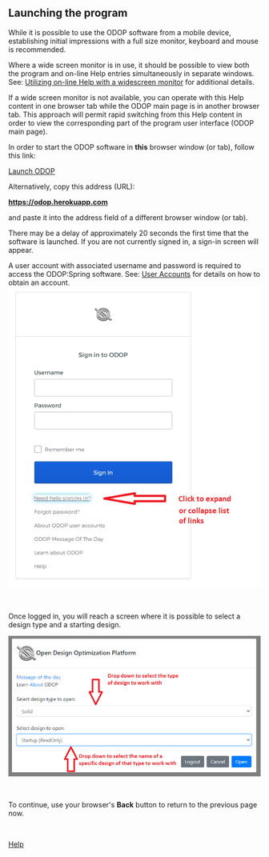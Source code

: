 ## Launching the program   

While it is possible to use the ODOP software from a mobile device,
establishing initial impressions with a full size monitor, keyboard and mouse
is recommended.   

Where a wide screen monitor is in use, 
it should be possible to view both the program and on-line Help entries 
simultaneously in separate windows.
See: [Utilizing on-line Help with a widescreen monitor](wideScreen) for additional details.

If a wide screen monitor is not available, 
you can operate with this Help content in one
browser tab while the ODOP main page is in another browser tab.
This approach will permit rapid switching from this Help content in order
to view the corresponding part of the program user interface
(ODOP main page).

In order to start the ODOP software in **this** browser window (or tab), 
follow this link:   

[Launch ODOP](https://odop.herokuapp.com)   

Alternatively, copy this address (URL):   

**https://odop.herokuapp.com**

and paste it into the address field of a different browser window (or tab).   
  
There may be a delay of approximately 20 seconds the first time that the software is launched.
If you are not currently signed in, a sign-in screen will appear.   

A user account with associated username and password 
is required to access the ODOP:Spring software.
See: [User Accounts](..\About\userAccounts) for details on
how to obtain an account.   
![Sign-in screen](./png/SignInWidgetExpanded.png "Sign-in screen")  
  
&nbsp;

Once logged in, you will reach a screen where it is possible to select 
a design type and a starting design.   

![Select design type and starting design](./png/SelectSolid.png "Select design type and starting design")
  
&nbsp;

To continue, use your browser's **Back** button to return to the previous page now.

&nbsp;

[Help](./)
